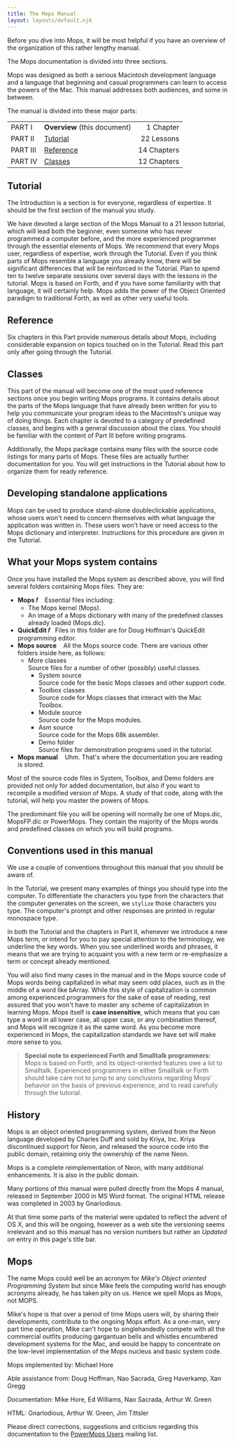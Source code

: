 ```yaml
---
title: The Mops Manual
layout: layouts/default.njk
---
```


Before you dive into Mops, it will be most helpful if you have an
overview of the organization of this rather lengthy manual.

The Mops documentation is divided into three sections.

Mops was designed as both a serious Macintosh development language and a
language that beginning and casual programmers can learn to access the
powers of the Mac. This manual addresses both audiences, and some in
between.

The manual is divided into these major parts:

| | | |
|:---      | :--------------------- | ----------: |
| PART I   | **Overview** (this document)   |  1 Chapter  |
| PART II  | [Tutorial](/pmops/tutorial)   | 22 Lessons  |
| PART III | [Reference](/pmops/reference) | 14 Chapters |
| PART IV  | [Classes](/pmops/classes)     | 12 Chapters |

## Tutorial

The Introduction is a section is for
everyone, regardless of expertise. It should be the first section of the
manual you study.

We have devoted a large section of the Mops Manual to a 21 lesson
tutorial, which will lead both the beginner, even someone who has never
programmed a computer before, and the more experienced programmer
through the essential elements of Mops. We recommend that every Mops
user, regardless of expertise, work through the Tutorial. Even if you
think parts of Mops resemble a language you already know, there will be
significant differences that will be reinforced in the Tutorial. Plan to
spend ten to twelve separate sessions over several days with the lessons
in the tutorial. Mops is based on Forth, and if you have some
familiarity with that language, it will certainly help. Mops adds the
power of the Object Oriented paradigm to traditional Forth, as well as
other very useful tools.

## Reference

Six chapters in this Part provide
numerous details about Mops, including considerable expansion on topics
touched on in the Tutorial. Read this part only after going through the
Tutorial.

## Classes

This part of the manual will become one of
the most used reference sections once you begin writing Mops programs.
It contains details about the parts of the Mops language that have
already been written for you to help you communicate your program ideas
to the Macintosh's unique way of doing things. Each chapter is devoted
to a category of predefined classes, and begins with a general
discussion about the class. You should be familiar with the content of
Part III before writing programs.

Additionally, the Mops package contains many files with the source code
listings for many parts of Mops. These files are actually further
documentation for you. You will get instructions in the Tutorial about
how to organize them for ready reference.

## Developing standalone applications

Mops can be used to produce stand-alone doubleclickable applications,
whose users won't need to concern themselves with what language the
application was written in. These users won't have or need access to
the Mops dictionary and interpreter. Instructions for this procedure are
given in the Tutorial.

## What your Mops system contains

Once you have installed the Mops system as described above, you will
find several folders containing Mops files. They are:

- **Mops 𝑓** &nbsp;&nbsp;  Essential files including:
  - The Mops kernel (Mops).
  - An image of a Mops dictionary with many of the predefined
    classes already loaded (Mops.dic).
- **QuickEdit 𝑓**&nbsp;&nbsp; Files in this folder are for Doug Hoffman's QuickEdit programming editor.
- **Mops source** &nbsp;&nbsp; All the Mops source code. There are various
  other folders inside here, as follows:
  - More classes  
    Source files for a number of other (possibly) useful classes.
    - System source  
      Source code for the basic Mops classes and other support code.
    - Toolbox classes  
      Source code for Mops classes that interact with the Mac Toolbox.
    - Module source  
      Source code for the Mops modules.
    - Asm source  
      Source code for the Mops 68k assembler.
    - Demo folder  
      Source files for demonstration programs used in the tutorial.
-   **Mops manual** &nbsp;&nbsp; Uhm. That's where the documentation you are
    reading is stored.

Most of the source code files in System, Toolbox, and Demo folders are
provided not only for added documentation, but also if you want to
recompile a modified version of Mops. A study of that code, along with
the tutorial, will help you master the powers of Mops.

The predominant file you will be opening will normally be one of
Mops.dic, MopsFP.dic or PowerMops. They contain the majority of the Mops
words and predefined classes on which you will build programs.

## Conventions used in this manual

We use a couple of conventions throughout this manual that you should be
aware of.

In the Tutorial, we present many examples of things you should type into
the computer. To differentiate the characters you type from the
characters that the computer generates on the screen, we 
`stylize` those characters you type. The
computer's prompt and other responses are printed in regular monospace
type.

In both the Tutorial and the chapters in Part II, whenever we introduce
a new Mops term, or intend for you to pay special attention to the
terminology, we underline the key words. When you see underlined words
and phrases, it means that we are trying to acquaint you with a new term
or re-emphasize a term or concept already mentioned.

You will also find many cases in the manual and in the Mops source code
of Mops words being capitalized in what may seem odd places, such as in
the middle of a word like bArray. While this style of capitalization is
common among experienced programmers for the sake of ease of reading,
rest assured that you won't have to master any scheme of capitalization
in learning Mops. Mops itself is **case insensitive**, which means that
you can type a word in all lower case, all upper case, or any
combination thereof, and Mops will recognize it as the same word. As you
become more experienced in Mops, the capitalization standards we have
set will make more sense to you.

> **Special note to experienced Forth and Smalltalk programmers:**
> Mops is based on Forth, and its object-oriented features owe a lot to
> Smalltalk. Experienced programmers in either Smalltalk or Forth should
> take care not to jump to any conclusions regarding Mops' behavior on
> the basis of previous experience, and to read carefully through the
> tutorial.

## History

Mops is an object oriented programming system, derived from the Neon
language developed by Charles Duff and sold by Kriya, Inc. Kriya
discontinued support for Neon, and released the source code into the
public domain, retaining only the ownership of the name Neon.

Mops is a complete reimplementation of Neon, with many additional
enhancements. It is also in the public domain.

Many portions of this manual were pulled directly from the Mops 4
manual, released in September 2000 in MS Word format. The original HTML
release was completed in 2003 by Gnarlodious.

At that time some parts
of the material were updated to reflect the advent of OS X, and this
will be ongoing, however as a web site the versioning seems irrelevant
and so this manual has no version numbers but rather an *Updated on*
entry in this page's title bar.

## Mops

The name Mops could well be an acronym for *Mike's Object oriented
Programming System* but since Mike feels the computing world has enough
acronyms already, he has taken pity on us. Hence we spell Mops as Mops,
not MOPS.

Mike's hope is that over a period of time Mops users will, by sharing
their developments, contribute to the ongoing Mops effort. As a one-man,
very part time operation, Mike can't hope to singlehandedly compete
with all the commercial outfits producing gargantuan bells and whistles
encumbered development systems for the Mac, and would be happy to
concentrate on the low-level implementation of the Mops nucleus and
basic system code.

  Mops implemented by:    Michael Hore
  
  Able assistance from:   Doug Hoffman, Nao Sacrada, Greg Haverkamp, Xan Gregg
                          
  Documentation:          Mike Hore, Ed Williams, Nao Sacrada, Arthur W. Green

  HTML:                   Gnarlodious, Arthur W. Green, Jim Tittsler

Please direct corrections, suggestions and criticism regarding this
documentation to the [PowerMops
Users](http://lists.sourceforge.net/lists/listinfo/powermops-users)
mailing list.

